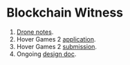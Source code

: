 # Blockchain Witness

1. [Drone notes](drone-notes.md).  
2. Hover Games 2 [application](hover-games-2-app.md).  
3. Hover Games 2 [submission](hover-games-2-sub.md).  
4. Ongoing [design doc](blockchain-witness-design.md).  

